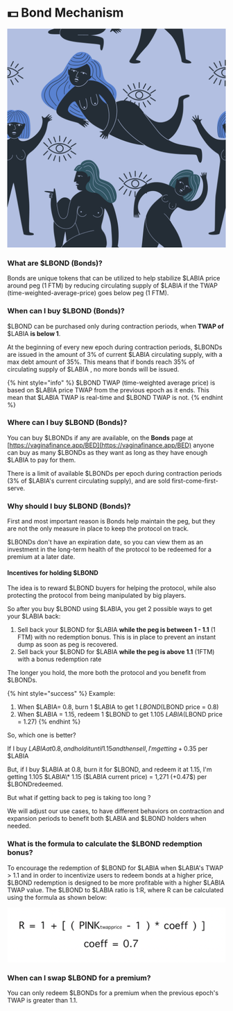 # 💵 Bond Mechanism

![](../.gitbook/assets/13.jpg)

### What are $LBOND (Bonds)?

Bonds are unique tokens that can be utilized to help stabilize $LABIA price around peg (1 FTM) by reducing circulating supply of $LABIA if the TWAP (time-weighted-average-price) goes below peg (1 FTM).

### When can I buy $LBOND (Bonds)?

$LBOND can be purchased only during contraction periods, when **TWAP of** $LABIA **is below 1**.

At the beginning of every new epoch during contraction periods, $LBONDs are issued in the amount of 3% of current $LABIA circulating supply, with a max debt amount of 35%. This means that if bonds reach 35% of circulating supply of $LABIA , no more bonds will be issued.

{% hint style="info" %}
$LBOND TWAP (time-weighted average price) is based on $LABIA price TWAP from the previous epoch as it ends.  This mean that $LABIA TWAP is real-time and $LBOND TWAP is not.
{% endhint %}

### Where can I buy $LBOND (Bonds)?

You can buy $LBONDs if any are available, on the **Bonds** page at [https://vaginafinance.app/BED](https://vaginafinance.app/BED) anyone can buy as many $LBONDs as they want as long as they have enough $LABIA to pay for them.

There is a limit of available $LBONDs per epoch during contraction periods (3% of $LABIA's current circulating supply), and are sold first-come-first-serve.

### Why should I buy $LBOND (Bonds)?

First and most important reason is Bonds help maintain the peg, but they are not the only measure in place to keep the protocol on track.&#x20;

$LBONDs don't have an expiration date, so you can view them as an investment in the long-term health of the protocol to be redeemed for a premium at a later date.

#### Incentives for holding $LBOND

The idea is to reward $LBOND buyers for helping the protocol, while also protecting the protocol from being manipulated by big players.

So after you buy $LBOND using $LABIA, you get 2 possible ways to get your $LABIA back:

1. Sell back your $LBOND for $LABIA **while the peg is between 1 - 1.1** (1 FTM) with no redemption bonus.  This is in place to prevent an instant dump as soon as peg is recovered.
2. Sell back your $LBOND for $LABIA **while the peg is above 1.1** (1FTM) with a bonus redemption rate

The longer you hold, the more both the protocol and you benefit from $LBONDs.

{% hint style="success" %}
Example:

1. When $LABIA= 0.8, burn 1 $LABIA to get 1 $LBOND ($LBOND price = 0.8)
2. When $LABIA = 1.15, redeem 1 $LBOND to get 1.105 $LABIA ($LBOND price = 1.27)&#x20;
{% endhint %}

So, which one is better?

If I buy $LABIA at 0.8, and hold it until 1.15 and then sell, I'm getting +0.35$ per $LABIA

But, if I buy $LABIA at 0.8, burn it for $LBOND, and redeem it at 1.15, I'm getting 1.105 $LABIA\* 1.15 ($LABIA current price) = 1,271 (+0.47$) per $LBONDredeemed.

But what if getting back to peg is taking too long ?

We will adjust our use cases, to have different behaviors on contraction and expansion periods to benefit both $LABIA and $LBOND holders when needed.

### What is the formula to calculate the $LBOND redemption bonus?

To encourage the redemption of $LBOND for $LABIA when $LABIA's TWAP > 1.1 and in order to incentivize users to redeem bonds at a higher price, $LBOND redemption is designed to be more profitable with a higher $LABIA TWAP value. The $LBOND to $LABIA ratio is 1:R, where R can be calculated using the formula as shown below:

![](../.gitbook/assets/WX20220304-090034@2x.png)

### When can I swap $LBOND for a premium?

You can only redeem $LBONDs for a premium when the previous epoch's TWAP is greater than 1.1.

